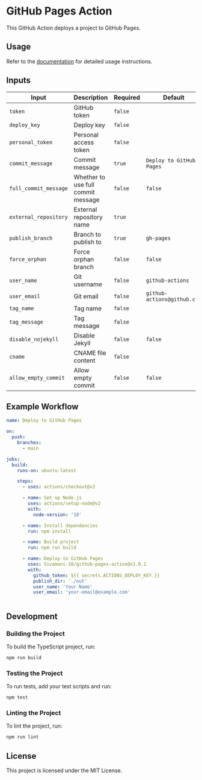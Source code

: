 # GitHub Pages Action

This GitHub Action deploys a project to GitHub Pages.

## Usage

Refer to the [documentation](https://github.com/Sivamani-18/github-pages-action#readme) for detailed usage instructions.

## Inputs

| Input              | Description                                | Required | Default             |
|--------------------|--------------------------------------------|----------|---------------------|
| `token`            | GitHub token                               | `false`   |                     |
| `deploy_key`       | Deploy key                                 | `false`  |                     |
| `personal_token`   | Personal access token                      | `false`  |                     |
| `commit_message`   | Commit message                             | `true`   | `Deploy to GitHub Pages` |
| `full_commit_message` | Whether to use full commit message        | `false`  | `false`             |
| `external_repository` | External repository name                 | `true`   |                     |
| `publish_branch`   | Branch to publish to                       | `true`   | `gh-pages`          |
| `force_orphan`     | Force orphan branch                        | `false`  | `false`             |
| `user_name`        | Git username                               | `false`   | `github-actions`    |
| `user_email`       | Git email                                  | `false`   | `github-actions@github.com` |
| `tag_name`         | Tag name                                   | `false`  |                     |
| `tag_message`      | Tag message                                | `false`  |                     |
| `disable_nojekyll` | Disable Jekyll                             | `false`  | `false`             |
| `cname`            | CNAME file content                         | `false`  |                     |
| `allow_empty_commit` | Allow empty commit                        | `false`  | `false`             |

## Example Workflow

```yaml
name: Deploy to GitHub Pages

on:
  push:
    branches:
      - main

jobs:
  build:
    runs-on: ubuntu-latest

    steps:
      - uses: actions/checkout@v2

      - name: Set up Node.js
        uses: actions/setup-node@v2
        with:
          node-version: '18'

      - name: Install dependencies
        run: npm install

      - name: Build project
        run: npm run build

      - name: Deploy to GitHub Pages
        uses: Sivamani-18/github-pages-action@v1.0.1
        with:
          github_token: ${{ secrets.ACTIONS_DEPLOY_KEY }}
          publish_dir: './out'
          user_name: 'Your Name'
          user_email: 'your-email@example.com'



```

## Development

### Building the Project

To build the TypeScript project, run:

```sh
npm run build
```

### Testing the Project

To run tests, add your test scripts and run:

```sh
npm test
```

### Linting the Project

To lint the project, run:

```sh
npm run lint
```

## License

This project is licensed under the MIT License.
```


